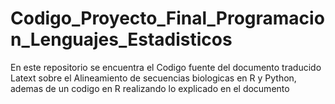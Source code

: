 # Codigo_Proyecto_Final_Programacion_Lenguajes_Estadisticos
En este repositorio se encuentra el Codigo fuente del documento traducido Latext sobre el Alineamiento de secuencias biologicas en R y Python, ademas de un codigo en R realizando lo explicado en el documento
